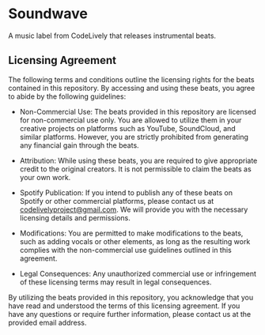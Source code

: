 # Soundwave
A music label from CodeLively that releases instrumental beats.<br>
## Licensing Agreement
The following terms and conditions outline the licensing rights for the beats contained in this repository. By accessing and using these beats, you agree to abide by the following guidelines:

- Non-Commercial Use: The beats provided in this repository are licensed for non-commercial use only. You are allowed to utilize them in your creative projects on platforms such as YouTube, SoundCloud, and similar platforms. However, you are strictly prohibited from generating any financial gain through the beats.

 - Attribution: While using these beats, you are required to give appropriate credit to the original creators. It is not permissible to claim the beats as your own work.

 - Spotify Publication: If you intend to publish any of these beats on Spotify or other commercial platforms, please contact us at codelivelyproject@gmail.com. We will provide you with the necessary licensing details and permissions.

- Modifications: You are permitted to make modifications to the beats, such as adding vocals or other elements, as long as the resulting work complies with the non-commercial use guidelines outlined in this agreement.

- Legal Consequences: Any unauthorized commercial use or infringement of these licensing terms may result in legal consequences.

By utilizing the beats provided in this repository, you acknowledge that you have read and understood the terms of this licensing agreement. If you have any questions or require further information, please contact us at the provided email address.
